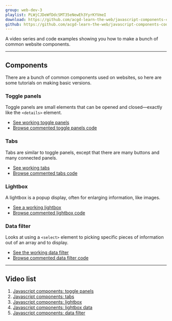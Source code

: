 ```yaml
---
group: web-dev-3
playlist: PLWjCJDeWfDdcSMT35eNewEh3YyrKYVmeI
download: https://github.com/acgd-learn-the-web/javascript-components-code/archive/master.zip
github: https://github.com/acgd-learn-the-web/javascript-components-code
---
```


A video series and code examples showing you how to make a bunch of common website components.

---

## Components

There are a bunch of common components used on websites, so here are some tutorials on making basic versions.

### Toggle panels

Toggle panels are small elements that can be opened and closed—exactly like the `<details>` element.

- [See working toggle panels](http://learn-the-web.algonquindesign.ca/javascript-components-code/panels.html)
- [Browse commented toggle panels code](https://github.com/acgd-learn-the-web/javascript-components-code/blob/gh-pages/js/panels.js)

### Tabs

Tabs are similar to toggle panels, except that there are many buttons and many connected panels.

- [See working tabs](http://learn-the-web.algonquindesign.ca/javascript-components-code/tabs.html)
- [Browse commented tabs code](https://github.com/acgd-learn-the-web/javascript-components-code/blob/gh-pages/js/tabs.js)

### Lightbox

A lightbox is a popup display, often for enlarging information, like images.

- [See a working lightbox](http://learn-the-web.algonquindesign.ca/javascript-components-code/lightbox.html)
- [Browse commented lightbox code](https://github.com/acgd-learn-the-web/javascript-components-code/blob/gh-pages/js/lightbox.js)

### Data filter

Looks at using a `<select>` element to picking specific pieces of information out of an array and to display.

- [See the working data filter](http://learn-the-web.algonquindesign.ca/javascript-components-code/data-filter.html)
- [Browse commented data filter code](https://github.com/acgd-learn-the-web/javascript-components-code/blob/gh-pages/js/data-filter.js)

---

## Video list

1. [Javascript components: toggle panels](https://www.youtube.com/watch?v=tAmM6B7KkbQ&index=1&list=PLWjCJDeWfDdcSMT35eNewEh3YyrKYVmeI)
2. [Javascript components: tabs](https://www.youtube.com/watch?v=kjL_HM08CcA&index=2&list=PLWjCJDeWfDdcSMT35eNewEh3YyrKYVmeI)
3. [Javascript components: lightbox](https://www.youtube.com/watch?v=ucLr525mX60&index=3&list=PLWjCJDeWfDdcSMT35eNewEh3YyrKYVmeI)
4. [Javascript components: lightbox data](https://www.youtube.com/watch?v=7O-iK_D0H4w&index=4&list=PLWjCJDeWfDdcSMT35eNewEh3YyrKYVmeI)
5. [Javascript components: data filter](https://www.youtube.com/watch?v=CJbr44MmvXY&index=5&list=PLWjCJDeWfDdcSMT35eNewEh3YyrKYVmeI)
